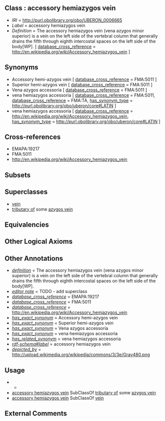 
## Class : accessory hemiazygos vein

 * *IRI* = http://purl.obolibrary.org/obo/UBERON_0006665
 * *Label* = accessory hemiazygos vein
 * *Definition* = The accessory hemiazygos vein (vena azygos minor superior) is a vein on the left side of the vertebral column that generally drains the fifth through eighth intercostal spaces on the left side of the body[WP]. [ [database_cross_reference](../../ef/oboInOwl#hasDbXref.md) = http://en.wikipedia.org/wiki/Accessory_hemiazygos_vein ]

## Synonyms

 * Accessory hemi-azygos vein [ [database_cross_reference](../../ef/oboInOwl#hasDbXref.md) = FMA:5011 ]
 * Superior hemi-azygos vein [ [database_cross_reference](../../ef/oboInOwl#hasDbXref.md) = FMA:5011 ]
 * Vena azygos accessoria [ [database_cross_reference](../../ef/oboInOwl#hasDbXref.md) = FMA:5011 ]
 * vena hemiazygos accessoria [ [database_cross_reference](../../ef/oboInOwl#hasDbXref.md) = FMA:5011, [database_cross_reference](../../ef/oboInOwl#hasDbXref.md) = FMA:TA, [has_synonym_type](../../pe/oboInOwl#hasSynonymType.md) = http://purl.obolibrary.org/obo/uberon/core#LATIN ]
 * vena hemiazygos accessoria [ [database_cross_reference](../../ef/oboInOwl#hasDbXref.md) = http://en.wikipedia.org/wiki/Accessory_hemiazygos_vein, [has_synonym_type](../../pe/oboInOwl#hasSynonymType.md) = http://purl.obolibrary.org/obo/uberon/core#LATIN ]

## Cross-references

 * EMAPA:19217
 * FMA:5011
 * http://en.wikipedia.org/wiki/Accessory_hemiazygos_vein

## Subsets


## Superclasses

 * [vein](../../UBERON/38/UBERON_0001638.md)
 * [tributary of](../../RO/76/RO_0002376.md) some [azygos vein](../../UBERON/94/UBERON_0001594.md)

## Equivalencies


## Other Logical Axioms


## Other Annotations

 * *[definition](../../IAO/15/IAO_0000115.md)* = The accessory hemiazygos vein (vena azygos minor superior) is a vein on the left side of the vertebral column that generally drains the fifth through eighth intercostal spaces on the left side of the body[WP].
 * *[editor note](../../IAO/16/IAO_0000116.md)* = TODO - add superclass
 * *[database_cross_reference](../../ef/oboInOwl#hasDbXref.md)* = EMAPA:19217
 * *[database_cross_reference](../../ef/oboInOwl#hasDbXref.md)* = FMA:5011
 * *[database_cross_reference](../../ef/oboInOwl#hasDbXref.md)* = http://en.wikipedia.org/wiki/Accessory_hemiazygos_vein
 * *[has_exact_synonym](../../ym/oboInOwl#hasExactSynonym.md)* = Accessory hemi-azygos vein
 * *[has_exact_synonym](../../ym/oboInOwl#hasExactSynonym.md)* = Superior hemi-azygos vein
 * *[has_exact_synonym](../../ym/oboInOwl#hasExactSynonym.md)* = Vena azygos accessoria
 * *[has_exact_synonym](../../ym/oboInOwl#hasExactSynonym.md)* = vena hemiazygos accessoria
 * *[has_related_synonym](../../ym/oboInOwl#hasRelatedSynonym.md)* = vena hemiazygos accessoria
 * *[rdf-schema#label](../../el/rdf-schema#label.md)* = accessory hemiazygos vein
 * *[depicted_by](../../depicted/by/depicted_by.md)* = http://upload.wikimedia.org/wikipedia/commons/3/3e/Gray480.png

## Usage

 * -
 * [accessory hemiazygos vein](../../UBERON/65/UBERON_0006665.md) SubClassOf [tributary of](../../RO/76/RO_0002376.md) some [azygos vein](../../UBERON/94/UBERON_0001594.md)
 * [accessory hemiazygos vein](../../UBERON/65/UBERON_0006665.md) SubClassOf [vein](../../UBERON/38/UBERON_0001638.md)

## External Comments

